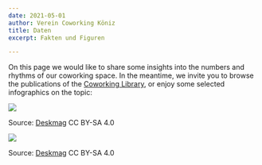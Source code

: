 ```yaml
---
date: 2021-05-01
author: Verein Coworking Köniz
title: Daten
excerpt: Fakten und Figuren

---
```


On this page we would like to share some insights into the numbers and rhythms of our coworking space. In the meantime, we invite you to browse the publications of the [Coworking Library](https://coworkinglibrary.com/publications/), or enjoy some selected infographics on the topic:

![](https://images.squarespace-cdn.com/content/v1/58ecfc7a9f7456d16fd71786/1610464704592-E460YV37UO1NVNQ61P0Z/ke17ZwdGBToddI8pDm48kNvT88LknE-K9M4pGNO0Iqd7gQa3H78H3Y0txjaiv_0fDoOvxcdMmMKkDsyUqMSsMWxHk725yiiHCCLfrh8O1z5QPOohDIaIeljMHgDF5CVlOqpeNLcJ80NK65_fV7S1USOFn4xF8vTWDNAUBm5ducQhX-V3oVjSmr829Rco4W2Uo49ZdOtO_QXox0_W7i2zEA/2021+Coworking+Forecast+-+The+Next+Normal+Scenario.jpeg?format=1500w)

Source: [Deskmag](https://coworkingstatistics.com/2021-coworking-forecast-the-next-normal-scenario) CC BY-SA 4.0

![](https://biztechmagazine.com/sites/default/files/tiny-uploads/2012/infographics/coworking-infographic.jpg)

Source: [Deskmag](https://coworkingstatistics.com/) CC BY-SA 4.0

